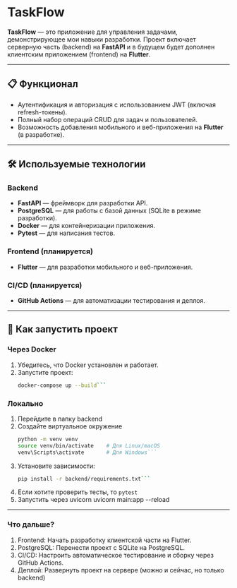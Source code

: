 # TaskFlow

**TaskFlow** — это приложение для управления задачами, демонстрирующее мои навыки разработки. Проект включает серверную часть (backend) на **FastAPI** и в будущем будет дополнен клиентским приложением (frontend) на **Flutter**.

---

## 📋 Функционал

- Аутентификация и авторизация с использованием JWT (включая refresh-токены).
- Полный набор операций CRUD для задач и пользователей.
- Возможность добавления мобильного и веб-приложения на **Flutter** (в разработке).

---

## 🛠 Используемые технологии

### Backend
- **FastAPI** — фреймворк для разработки API.
- **PostgreSQL** — для работы с базой данных (SQLite в режиме разработки).
- **Docker** — для контейнеризации приложения.
- **Pytest** — для написания тестов.

### Frontend (планируется)
- **Flutter** — для разработки мобильного и веб-приложения.

### CI/CD (планируется)
- **GitHub Actions** — для автоматизации тестирования и деплоя.

---

## 🚀 Как запустить проект

### Через Docker
1. Убедитесь, что Docker установлен и работает.
2. Запустите проект:
   ```bash
   docker-compose up --build```

### Локально
1. Перейдите в папку backend
2. Создайте виртуальное окружение
   ```bash
   python -m venv venv
   source venv/bin/activate    # Для Linux/macOS
   venv\Scripts\activate       # Для Windows```
4. Установите зависимости:
   ```bash
   pip install -r backend/requirements.txt```
5. Если хотите проверить тесты, то ```pytest```
6. Запустить через uvicorn uvicorn main:app --reload

---

### **Что дальше?**

1. Frontend: Начать разработку клиентской части на Flutter.
2. PostgreSQL: Перенести проект с SQLite на PostgreSQL.
3. CI/CD: Настроить автоматическое тестирование и сборку через GitHub Actions.
4. Деплой: Развернуть проект на сервере (можно и сейчас, но только backend)
